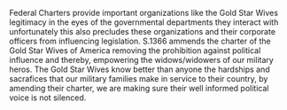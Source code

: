 Federal Charters provide important organizations like the Gold Star Wives legitimacy in the eyes of the governmental departments they interact with unfortunately this also precludes these organizations and their corporate officers from influencing legislation. S.1366 ammends the charter of the Gold Star Wives of America removing the prohibition against political influence and thereby, empowering the widows/widowers of our military heros. The Gold Star Wives know better than anyone the hardships and sacrafices that our military families make in service to their country, by amending their charter, we are making sure their well informed political voice is not silenced.